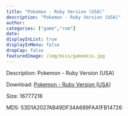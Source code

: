 ```yaml
---
title: "Pokemon - Ruby Version (USA)"
description: "Pokemon - Ruby Version (USA)"
author: 
categories: ["game","rom"]
date: 
displayInList: true
displayInMenu: false
dropCap: false
featuredImage: /img/miss/gamemiss.jpg
---
```


Description: Pokemon - Ruby Version (USA)

Download: <a style="text-decoration:underline;" href="https://mega.nz/#!yOYmzIAD!xcwcl5mii0pVRr9GGwCHG-3oECVJ8rnOm0dr3588D18" target = "_blank" rel = "nofollow" > Pokemon - Ruby Version (USA)</a>

Size: 16777216

MD5: 53D1A2027AB49DF34A689FAA1FB14726

